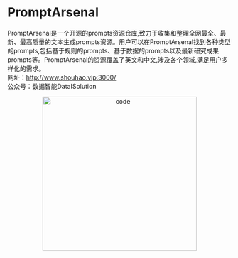 # PromptArsenal
PromptArsenal是一个开源的prompts资源仓库,致力于收集和整理全网最全、最新、最高质量的文本生成prompts资源。用户可以在PromptArsenal找到各种类型的prompts,包括基于规则的prompts、基于数据的prompts以及最新研究成果prompts等。PromptArsenal的资源覆盖了英文和中文,涉及各个领域,满足用户多样化的需求。
<br/>
网址：http://www.shouhao.vip:3000/
<br/>
公众号：数据智能DataISolution
<p align="center">
		<img src="http://www.shouhao.vip/code.jpg" alt="code" width="347" height="347"/>
</p>

